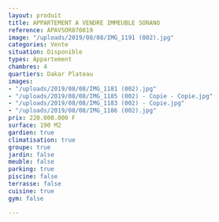 ```yaml
---
layout: produit
title: APPARTEMENT A VENDRE IMMEUBLE SORANO
reference: APAVSOR070819
image: "/uploads/2019/08/08/IMG_1191 (002).jpg"
categories: Vente
situation: Disponible
types: Appartement
chambres: 4
quartiers: Dakar Plateau
images:
- "/uploads/2019/08/08/IMG_1181 (002).jpg"
- "/uploads/2019/08/08/IMG_1185 (002) - Copie - Copie.jpg"
- "/uploads/2019/08/08/IMG_1183 (002) - Copie.jpg"
- "/uploads/2019/08/08/IMG_1186 (002).jpg"
prix: 220.000.000 F
surface: 190 M2
gardien: true
climatisation: true
groupe: true
jardin: false
meuble: false
parking: true
piscine: false
terrasse: false
cuisine: true
gym: false

---
```

